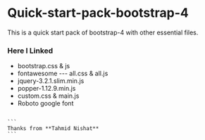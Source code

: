 # Quick-start-pack-bootstrap-4
This is a quick start pack of bootstrap-4 with other essential files.

### Here I Linked
- bootstrap.css & js
- fontawesome --- all.css & all.js
- jquery-3.2.1.slim.min.js
- popper-1.12.9.min.js
- custom.css & main.js
- Roboto google font

~~~ You can clone it easily for your web design and development. ~~~

```
Thanks from **Tahmid Nishat**
```      
